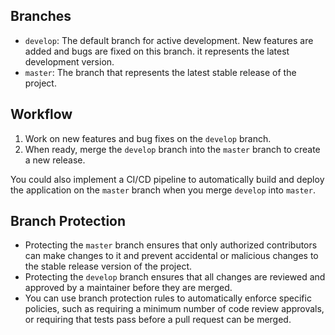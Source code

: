 ## Branches

- `develop`: The default branch for active development. New features are added and bugs are fixed on this branch. it represents the latest development version.
- `master`: The branch that represents the latest stable release of the project.

## Workflow

1. Work on new features and bug fixes on the `develop` branch.
2. When ready, merge the `develop` branch into the `master` branch to create a new release.

You could also implement a CI/CD pipeline to automatically build and deploy the application on the `master` branch when you merge `develop` into `master`.

## Branch Protection

- Protecting the `master` branch ensures that only authorized contributors can make changes to it and prevent accidental or malicious changes to the stable release version of the project.
- Protecting the `develop` branch ensures that all changes are reviewed and approved by a maintainer before they are merged.
- You can use branch protection rules to automatically enforce specific policies, such as requiring a minimum number of code review approvals, or requiring that tests pass before a pull request can be merged.
